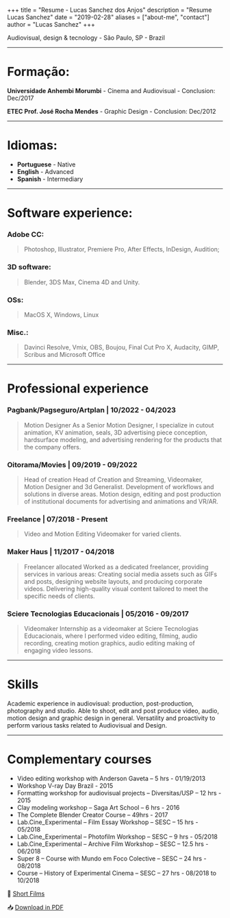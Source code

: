 +++
title = "Resume - Lucas Sanchez dos Anjos"
description = "Resume Lucas Sanchez"
date = "2019-02-28"
aliases = ["about-me", "contact"]
author = "Lucas Sanchez"
+++


Audiovisual, design & tecnology - São Paulo, SP - Brazil

---

# Formação:

**Universidade Anhembi Morumbi** - Cinema and Audiovisual - Conclusion: Dec/2017

**ETEC Prof. José Rocha Mendes** - Graphic Design - Conclusion: Dec/2012

---

# Idiomas:

- **Portuguese** - Native
- **English** - Advanced
- **Spanish** - Intermediary

---

# Software experience:


### Adobe CC:

> Photoshop, Illustrator, Premiere Pro, After Effects, InDesign, Audition;

### 3D software:

> Blender, 3DS Max, Cinema 4D and Unity.

### OSs:

> MacOS X, Windows, Linux

### Misc.:

> Davinci Resolve, Vmix, OBS, Boujou, Final Cut Pro X, Audacity, GIMP, Scribus and Microsoft Office


---

# Professional experience

### Pagbank/Pagseguro/Artplan | 10/2022 - 04/2023
>Motion Designer
As a Senior Motion Designer, I specialize in cutout animation, KV animation, seals, 3D advertising piece conception, hardsurface modeling, and advertising rendering for the products that the company offers.

### Oitorama/Movies | 09/2019 - 09/2022
>Head of creation
Head of Creation and Streaming, Videomaker, Motion Designer and 3d Generalist. Development of workflows and solutions in diverse areas.
Motion design, editing and post production of institutional documents for advertising and animations and VR/AR.

### Freelance | 07/2018 - Present

>Video and Motion Editing
Videomaker for varied clients.

### Maker Haus | 11/2017 - 04/2018
>Freelancer allocated
Worked as a dedicated freelancer, providing services in various areas: Creating social media assets such as GIFs and posts, designing website layouts, and producing corporate videos. Delivering high-quality visual content tailored to meet the specific needs of clients.


### Sciere Tecnologias Educacionais | 05/2016 - 09/2017
>Videomaker
Internship as a videomaker at Sciere Tecnologias Educacionais, where I performed video editing, filming, audio recording, creating motion graphics, audio editing making of engaging video lessons.

---

# Skills


Academic experience in audiovisual: production, post-production, photography and studio.
Able to shoot, edit and post produce video, audio, motion design and graphic design in general. Versatility and proactivity to perform various tasks related to Audiovisual and Design.

---

# Complementary courses

- Video editing workshop with Anderson Gaveta – 5 hrs - 01/19/2013
- Workshop V-ray Day Brazil - 2015
- Formatting workshop for audiovisual projects – Diversitas/USP – 12 hrs - 2015
- Clay modeling workshop – Saga Art School – 6 hrs - 2016
- The Complete Blender Creator Course – 49hrs - 2017
- Lab.Cine_Experimental – Film Essay Workshop – SESC – 15 hrs - 05/2018
- Lab.Cine_Experimental – Photofilm Workshop – SESC – 9 hrs - 05/2018
- Lab.Cine_Experimental – Archive Film Workshop – SESC – 12.5 hrs - 06/2018
- Super 8 – Course with Mundo em Foco Colective – SESC – 24 hrs - 08/2018
- Course – History of Experimental Cinema – SESC – 27 hrs - 08/2018 to 10/2018




:movie_camera: [Short Films](/film/)

:inbox_tray: [Download in PDF](https://github.com/sanchezlucas/portfolio/raw/main/CV_LucasSanchezDosAnjos_2023.pdf)
